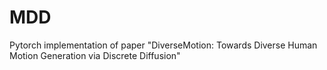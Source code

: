 # MDD
Pytorch implementation of paper "DiverseMotion: Towards Diverse Human Motion Generation via Discrete Diffusion"
